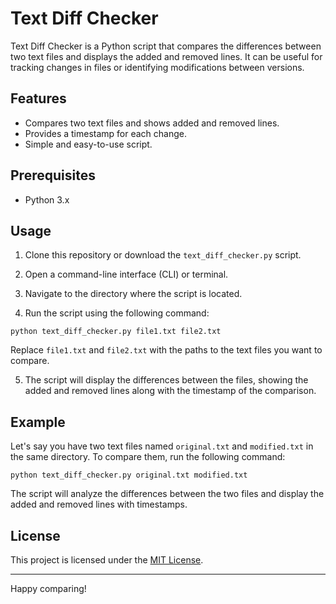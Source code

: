 # Text Diff Checker

Text Diff Checker is a Python script that compares the differences between two text files and displays the added and removed lines. It can be useful for tracking changes in files or identifying modifications between versions.

## Features

- Compares two text files and shows added and removed lines.
- Provides a timestamp for each change.
- Simple and easy-to-use script.

## Prerequisites

- Python 3.x

## Usage

1. Clone this repository or download the `text_diff_checker.py` script.

2. Open a command-line interface (CLI) or terminal.

3. Navigate to the directory where the script is located.

4. Run the script using the following command:

`python text_diff_checker.py file1.txt file2.txt`


Replace `file1.txt` and `file2.txt` with the paths to the text files you want to compare.

5. The script will display the differences between the files, showing the added and removed lines along with the timestamp of the comparison.

## Example

Let's say you have two text files named `original.txt` and `modified.txt` in the same directory. To compare them, run the following command:

`python text_diff_checker.py original.txt modified.txt`


The script will analyze the differences between the two files and display the added and removed lines with timestamps.

## License

This project is licensed under the [MIT License](LICENSE).

---

Happy comparing!




